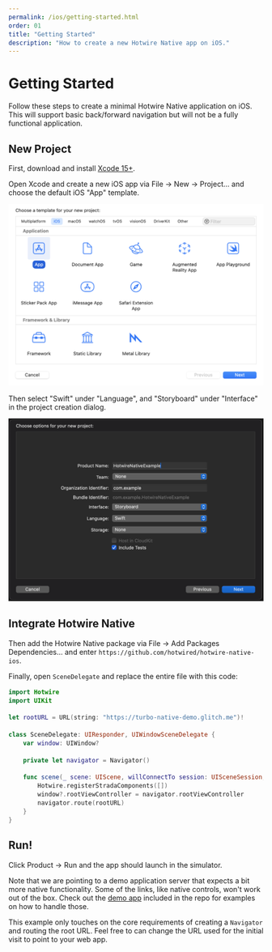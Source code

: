 ```yaml
---
permalink: /ios/getting-started.html
order: 01
title: "Getting Started"
description: "How to create a new Hotwire Native app on iOS."
---
```


# Getting Started

Follow these steps to create a minimal Hotwire Native application on iOS. This will support basic back/forward navigation but will not be a fully functional application.

## New Project

First, download and install [Xcode 15+](https://developer.apple.com/xcode/).

Open Xcode and create a new iOS app via File → New → Project... and choose the default iOS "App" template.

<img src="/assets/new-xcode-project.png" class="border" width="600" alt="New Xcode project" />

Then select "Swift" under "Language", and "Storyboard" under "Interface" in the project creation dialog.

<img src="/assets/xcode-project-options.png" class="border" width="600" alt="New Xcode project" />

## Integrate Hotwire Native

Then add the Hotwire Native package via File → Add Packages Dependencies… and enter `https://github.com/hotwired/hotwire-native-ios`.

Finally, open `SceneDelegate` and replace the entire file with this code:

```swift
import Hotwire
import UIKit

let rootURL = URL(string: "https://turbo-native-demo.glitch.me")!

class SceneDelegate: UIResponder, UIWindowSceneDelegate {
    var window: UIWindow?

    private let navigator = Navigator()

    func scene(_ scene: UIScene, willConnectTo session: UISceneSession, options connectionOptions: UIScene.ConnectionOptions) {
        Hotwire.registerStradaComponents([])
        window?.rootViewController = navigator.rootViewController
        navigator.route(rootURL)
    }
}
```

## Run!

Click Product → Run and the app should launch in the simulator.

Note that we are pointing to a demo application server that expects a bit more native functionality. Some of the links, like native controls, won't work out of the box. Check out the [demo app](#) included in the repo for examples on how to handle those.

This example only touches on the core requirements of creating a `Navigator` and routing the root URL. Feel free to can change the URL used for the initial visit to point to your web app.

